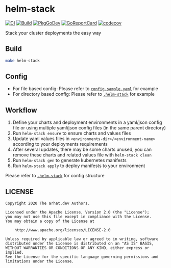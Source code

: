 # helm-stack

[![CI](https://github.com/arhat-dev/helm-stack/workflows/CI/badge.svg)](https://github.com/arhat-dev/helm-stack/actions?query=workflow%3ACI)
[![Build](https://github.com/arhat-dev/helm-stack/workflows/Build/badge.svg)](https://github.com/arhat-dev/helm-stack/actions?query=workflow%3ABuild)
[![PkgGoDev](https://pkg.go.dev/badge/arhat.dev/helm-stack)](https://pkg.go.dev/arhat.dev/helm-stack)
[![GoReportCard](https://goreportcard.com/badge/arhat.dev/helm-stack)](https://goreportcard.com/report/arhat.dev/helm-stack)
[![codecov](https://codecov.io/gh/arhat-dev/helm-stack/branch/master/graph/badge.svg)](https://codecov.io/gh/arhat-dev/helm-stack)

Stack your cluster deployments the easy way

## Build

```bash
make helm-stack
```

## Config

- For file based config: Please refer to [`config.sample.yaml`](./config.sample.yaml) for example
- For directory based config: Please refer to [`.helm-stack`](./.helm-stack) for example

## Workflow

1. Define your charts and deployment environments in a yaml/json config file or using multiple yaml/json config files (in the same parent directory)
2. Run `helm-stack ensure` to ensure charts and values files
3. Update yaml values files in `<environments-dir>/<environment-name>` according to your deployments requirements
4. After several updates, there may be some charts unused, you can remove these charts and related values file with `helm-stack clean`
5. Run `helm-stack gen` to generate kubernetes manifests
6. Run `helm-stack apply` to deploy manifests to your environment

Please refer to [`.helm-stack`](./.helm-stack/) for config structure

## LICENSE

```text
Copyright 2020 The arhat.dev Authors.

Licensed under the Apache License, Version 2.0 (the "License");
you may not use this file except in compliance with the License.
You may obtain a copy of the License at

    http://www.apache.org/licenses/LICENSE-2.0

Unless required by applicable law or agreed to in writing, software
distributed under the License is distributed on an "AS IS" BASIS,
WITHOUT WARRANTIES OR CONDITIONS OF ANY KIND, either express or implied.
See the License for the specific language governing permissions and
limitations under the License.
```
